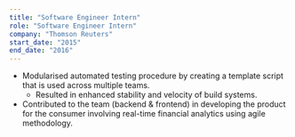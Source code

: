 ```yaml
---
title: "Software Engineer Intern"
role: "Software Engineer Intern"
company: "Thomson Reuters"
start_date: "2015"
end_date: "2016"
---
```


- Modularised automated testing procedure by creating a template script that is used across multiple teams.
  - Resulted in enhanced stability and velocity of build systems.
- Contributed to the team (backend & frontend) in developing the product for the consumer involving real-time financial analytics using agile methodology.
